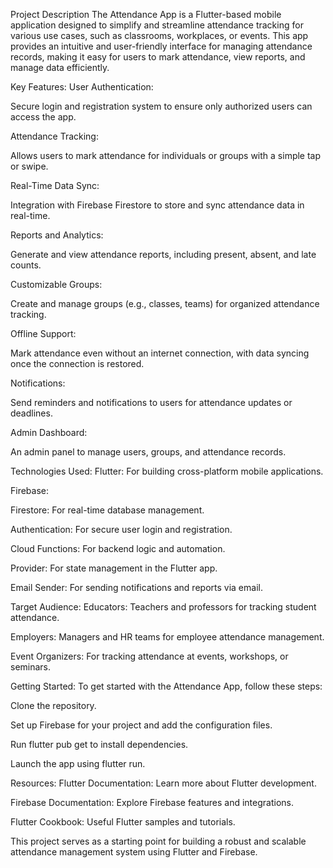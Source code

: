 Project Description
The Attendance App is a Flutter-based mobile application designed to simplify and streamline attendance tracking for various use cases, such as classrooms, workplaces, or events. This app provides an intuitive and user-friendly interface for managing attendance records, making it easy for users to mark attendance, view reports, and manage data efficiently.

Key Features:
User Authentication:

Secure login and registration system to ensure only authorized users can access the app.

Attendance Tracking:

Allows users to mark attendance for individuals or groups with a simple tap or swipe.

Real-Time Data Sync:

Integration with Firebase Firestore to store and sync attendance data in real-time.

Reports and Analytics:

Generate and view attendance reports, including present, absent, and late counts.

Customizable Groups:

Create and manage groups (e.g., classes, teams) for organized attendance tracking.

Offline Support:

Mark attendance even without an internet connection, with data syncing once the connection is restored.

Notifications:

Send reminders and notifications to users for attendance updates or deadlines.

Admin Dashboard:

An admin panel to manage users, groups, and attendance records.

Technologies Used:
Flutter: For building cross-platform mobile applications.

Firebase:

Firestore: For real-time database management.

Authentication: For secure user login and registration.

Cloud Functions: For backend logic and automation.

Provider: For state management in the Flutter app.

Email Sender: For sending notifications and reports via email.

Target Audience:
Educators: Teachers and professors for tracking student attendance.

Employers: Managers and HR teams for employee attendance management.

Event Organizers: For tracking attendance at events, workshops, or seminars.

Getting Started:
To get started with the Attendance App, follow these steps:

Clone the repository.

Set up Firebase for your project and add the configuration files.

Run flutter pub get to install dependencies.

Launch the app using flutter run.

Resources:
Flutter Documentation: Learn more about Flutter development.

Firebase Documentation: Explore Firebase features and integrations.

Flutter Cookbook: Useful Flutter samples and tutorials.

This project serves as a starting point for building a robust and scalable attendance management system using Flutter and Firebase.
 
